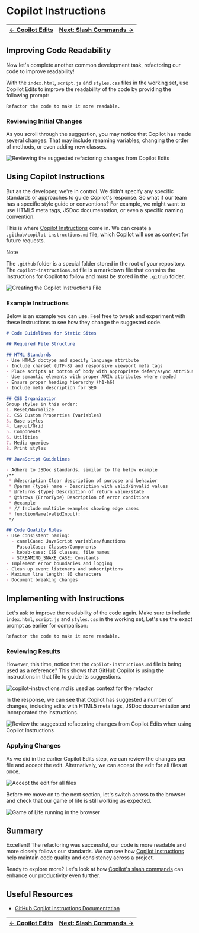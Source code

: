 # Copilot Instructions

| [← Copilot Edits][walkthrough-previous] | [Next: Slash Commands →][walkthrough-next] |
|:----------------------------------------|------------------------------------------:|

## Improving Code Readability

Now let's complete another common development task, refactoring our code to 
improve readability! 

With the `index.html`, `script.js` and `styles.css` files in the working set, 
use Copilot Edits to improve the readability of the code by providing the 
following prompt:

```plaintext
Refactor the code to make it more readable.
```

### Reviewing Initial Changes

As you scroll through the suggestion, you may notice that Copilot has made 
several changes. That may include renaming variables, changing the order of 
methods, or even adding new classes.

![Reviewing the suggested refactoring changes from Copilot Edits](images/14-copilot-edits-refactor.jpg)

## Using Copilot Instructions

But as the developer, we're in control. We didn't specify any specific 
standards or approaches to guide Copilot's response. So what if our 
team has a specific style guide or conventions? For example, we might 
want to use HTML5 meta tags, JSDoc documentation, or even a specific 
naming convention.

This is where [Copilot Instructions][copilot-instructions] come in. We 
can create a `.github/copilot-instructions.md` file, which Copilot will 
use as context for future requests.

> [!NOTE]
> The `.github` folder is a special folder stored in the root of your 
> repository. The `copilot-instructions.md` file is a markdown file that 
> contains the instructions for Copilot to follow and must be stored in 
> the `.github` folder.

![Creating the Copilot Instructions File](images/15-copilot-instructions.jpg)

### Example Instructions

Below is an example you can use. Feel free to tweak and experiment with these 
instructions to see how they change the suggested code.

```markdown
# Code Guidelines for Static Sites

## Required File Structure

## HTML Standards
- Use HTML5 doctype and specify language attribute
- Include charset (UTF-8) and responsive viewport meta tags
- Place scripts at bottom of body with appropriate defer/async attributes
- Use semantic elements with proper ARIA attributes where needed
- Ensure proper heading hierarchy (h1-h6)
- Include meta description for SEO

## CSS Organization
Group styles in this order:
1. Reset/Normalize
2. CSS Custom Properties (variables)
3. Base styles
4. Layout/Grid 
5. Components
6. Utilities
7. Media queries
8. Print styles

## JavaScript Guidelines

- Adhere to JSDoc standards, similar to the below example
/**
 * @description Clear description of purpose and behavior
 * @param {type} name - Description with valid/invalid values
 * @returns {type} Description of return value/state
 * @throws {ErrorType} Description of error conditions
 * @example
 * // Include multiple examples showing edge cases
 * functionName(validInput);
 */

## Code Quality Rules
- Use consistent naming:
  - camelCase: JavaScript variables/functions
  - PascalCase: Classes/Components
  - kebab-case: CSS classes, file names
  - SCREAMING_SNAKE_CASE: Constants
- Implement error boundaries and logging
- Clean up event listeners and subscriptions
- Maximum line length: 80 characters
- Document breaking changes
```

## Implementing with Instructions

Let's ask to improve the readability of the code again. Make sure to include 
`index.html`, `script.js` and `styles.css` in the working set, Let's use the 
exact prompt as earlier for comparison:

```plaintext
Refactor the code to make it more readable.
```

### Reviewing Results

However, this time, notice that the `copilot-instructions.md` file is
being used as a reference? This shows that GitHub Copilot is using the 
instructions in that file to guide its suggestions.

![copilot-instructions.md is used as context for the refactor](images/16-copilot-instructions-reference.jpg)

In the response, we can see that Copilot has suggested a number of changes, 
including edits with HTML5 meta tags, JSDoc documentation and incorporated the 
instructions.

![Review the suggested refactoring changes from Copilot Edits when using Copilot Instructions](images/17-copilot-edits-with-copilot-instructions.jpg)

### Applying Changes

As we did in the earlier Copilot Edits step, we can review the changes per file 
and accept the edit. Alternatively, we can accept the edit for all files at once.

![Accept the edit for all files](images/18-copilot-edits-accept-all-edits.jpg)

Before we move on to the next section, let's switch across to the browser and 
check that our game of life is still working as expected.

![Game of Life running in the browser](images/19-game-of-life-refactored.jpg)

## Summary

Excellent! The refactoring was successful, our code is more readable and more 
closely follows our standards. We can see how 
[Copilot Instructions][copilot-instructions] help maintain code quality and 
consistency across a project.

Ready to explore more? Let's look at how 
[Copilot's slash commands][walkthrough-next] can enhance our productivity 
even further.

## Useful Resources

- [GitHub Copilot Instructions Documentation][copilot-instructions]

| [← Copilot Edits][walkthrough-previous] | [Next: Slash Commands →][walkthrough-next] |
|:----------------------------------------|------------------------------------------:|

[copilot-instructions]: https://docs.github.com/en/copilot/customizing-copilot/adding-custom-instructions-for-github-copilot
[walkthrough-previous]: 2-copilot-edits.md
[walkthrough-next]: 4-slash-commands.md
